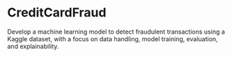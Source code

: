 # CreditCardFraud
Develop a machine learning model to detect fraudulent transactions using a Kaggle dataset, with a focus on data handling, model training, evaluation, and explainability. 

